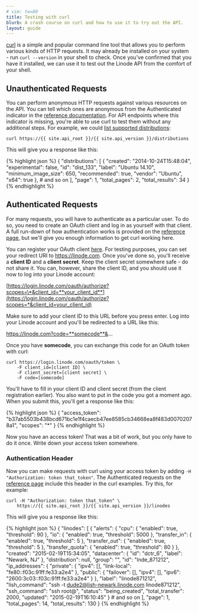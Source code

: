 ```yaml
---
# vim: tw=80
title: Testing with curl
blurb: A crash course on curl and how to use it to try out the API.
layout: guide
---
```


[curl](http://curl.haxx.se/) is a simple and popular command line tool that
allows you to perform various kinds of HTTP requests. It may already be
installed on your system - run `curl --version` in your shell to check. Once
you've confirmed that you have it installed, we can use it to test out the
Linode API from the comfort of your shell.

## Unauthenticated Requests

You can perform anonymous HTTP requests against various resources on the API.
You can tell which ones are anonymous from the <span class="text-muted">
<i class="fa fa-lock"></i> Authenticated</span> indicator in the [reference
documentation](/reference). For API endpoints where this indicator is missing,
you're able to use curl to test them without any additional steps. For example,
we could [list supported distributions](/reference/#ep-distributions):

    curl https://{{ site.api_root }}/{{ site.api_version }}/distributions

This will give you a response like this:


{% highlight json %}
{
    "distributions": [
        {
            "created": "2014-10-24T15:48:04",
            "experimental": false,
            "id": "dist_133",
            "label": "Ubuntu 14.10",
            "minimum_image_size": 650,
            "recommended": true,
            "vendor": "Ubuntu",
            "x64": true
        }, # and so on
    ],
    "page": 1,
    "total_pages": 2,
    "total_results": 34
}
{% endhighlight %}

## Authenticated Requests

For many requests, you will have to authenticate as a particular user. To do so,
you need to create an OAuth client and log in as yourself with that client. A
full run-down of how authentication works is provided on the
[reference page](/reference#authentication), but we'll give you enough
information to get curl working here.

You can register your OAuth client [here](https://login.linode.com/apps). For
testing purposes, you can set your redirect URI to https://linode.com. Once
you've done so, you'll receive a **client ID** and a **client secret**. Keep the
client secret somewhere safe - do not share it. You can, however, share the
client ID, and you should use it now to log into your Linode account:

[https://login.linode.com/oauth/authorize?scopes=\*&client_id=**your_client_id**](https://login.linode.com/oauth/authorize?scopes=*&client_id=your_client_id)

Make sure to add your client ID to this URL before you press enter. Log into
your Linode account and you'll be redirected to a URL like this:

https://linode.com?code=**somecode**&...

Once you have **somecode**, you can exchange this code for an OAuth token with
curl:

    curl https://login.linode.com/oauth/token \
        -F client_id=[client ID] \
        -F client_secret=[client secret] \
        -F code=[somecode]

You'll have to fill in your client ID and client secret (from the client
registration earlier). You also want to put in the code you got a moment ago.
When you submit this, you'll get a response like this:

{% highlight json %}
{
    "access_token": "b37ab5503b438bcd671bc1e1f4caecb47ee8585cb34668ea8f483d00702078a1",
    "scopes": "*"
}
{% endhighlight %}

Now you have an access token! That was a bit of work, but you only have to do it
once. Write down your access token somewhere.

### Authentication Header

Now you can make requests with curl using your access token by adding `-H
"Authorization: token that_token"`. The <span class="text-muted"><i class="fa
fa-lock"></i> Authenticated</span> requests on the [reference page](/reference)
include this header in the curl examples. Try this, for example:

    curl -H "Authorization: token that_token" \ 
        https://{{ site.api_root }}/{{ site.api_version }}/linodes

This will give you a response like this:


{% highlight json %}
{
    "linodes": [
        {
            "alerts": {
                "cpu": {
                    "enabled": true,
                    "threshold": 90
                },
                "io": {
                    "enabled": true,
                    "threshold": 5000
                },
                "transfer_in": {
                    "enabled": true,
                    "threshold": 5
                },
                "transfer_out": {
                    "enabled": true,
                    "threshold": 5
                },
                "transfer_quota": {
                    "enabled": true,
                    "threshold": 80
                }
            },
            "created": "2015-02-19T15:34:05",
            "datacenter": {
                "id": "dctr_6",
                "label": "Newark, NJ"
            },
            "distribution": null,
            "group": "",
            "id": "lnde_871212",
            "ip_addresses": {
                "private": {
                    "ipv4": [],
                    "link-local": "fe80::f03c:91ff:fe33:a2e4"
                },
                "public": {
                    "failover": [],
                    "ipv4": [],
                    "ipv6": "2600:3c03::f03c:91ff:fe33:a2e4"
                }
            },
            "label": "linode871212",
            "lish_command": "ssh -t dude2@lish-newark.linode.com linode871212",
            "ssh_command": "ssh root@",
            "status": "being_created",
            "total_transfer": 2000,
            "updated": "2015-02-19T16:10:45"
        } # and so on
    ],
    "page": 1,
    "total_pages": 14,
    "total_results": 130
}
{% endhighlight %}
